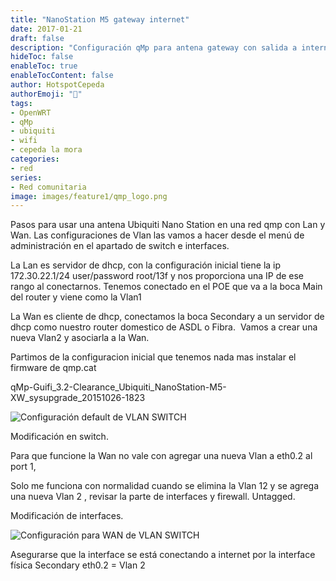 ```yaml
---
title: "NanoStation M5 gateway internet"
date: 2017-01-21
draft: false
description: "Configuración qMp para antena gateway con salida a internet"
hideToc: false
enableToc: true
enableTocContent: false
author: HotspotCepeda 
authorEmoji: "🗻"
tags:
- OpenWRT
- qMp
- ubiquiti
- wifi
- cepeda la mora
categories:
- red
series:
- Red comunitaria
image: images/feature1/qmp_logo.png
---
```

Pasos para usar una antena Ubiquiti Nano Station en una red qmp con Lan y Wan. Las configuraciones de Vlan las vamos a hacer desde el menú de administración en el apartado de switch e interfaces.

La Lan es servidor de dhcp, con la configuración inicial tiene la ip 172.30.22.1/24 user/password root/13f y nos proporciona una IP de ese rango al conectarnos. Tenemos conectado en el POE que va a la boca Main del router y viene como la Vlan1

La Wan es cliente de dhcp, conectamos la boca Secondary a un servidor de dhcp como nuestro router domestico de ASDL o Fibra.  Vamos a crear una nueva Vlan2 y asociarla a la Wan.

Partimos de la configuracion inicial que tenemos nada mas instalar el firmware de qmp.cat

qMp-Guifi_3.2-Clearance_Ubiquiti_NanoStation-M5-XW_sysupgrade_20151026-1823

![Configuración default de VLAN SWITCH](/images/post/configuracion_default_qmp.png)

Modificación en switch.

Para que funcione la Wan no vale con agregar una nueva Vlan a eth0.2 al port 1,

Solo me funciona con normalidad cuando se elimina la Vlan 12 y se agrega una nueva Vlan 2 , revisar la parte de interfaces y firewall. Untagged.

Modificación de interfaces.

![Configuración para WAN de VLAN SWITCH](/images/post/configuracion_vlan_wan_qmp.png)

Asegurarse que la interface se está conectando a internet por la interface física Secondary eth0.2 = Vlan 2 